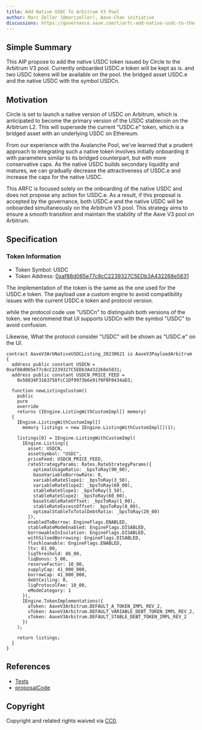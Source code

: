 ```yaml
---
title: Add Native USDC To Arbitrum V3 Pool
author: Marc Zeller (@marczeller), Aave-Chan initiative
discussions: https://governance.aave.com/t/arfc-add-native-usdc-to-the-arbitrum-v3-pool/13568
---
```


## Simple Summary

This AIP propose to add the native USDC token issued by Circle to the Arbitrum V3 pool.
Currently onboarded USDC.e token will be kept as is. and two USDC tokens will be available on the pool. the bridged asset USDC.e and the native USDC with the symbol USDCn.

## Motivation

Circle is set to launch a native version of USDC on Arbitrum, which is anticipated to become the primary version of the USDC stablecoin on the Arbitrum L2. This will supersede the current “USDC.e” token, which is a bridged asset with an underlying USDC on Ethereum.

From our experience with the Avalanche Pool, we’ve learned that a prudent approach to integrating such a native token involves initially onboarding it with parameters similar to its bridged counterpart, but with more conservative caps. As the native USDC builds secondary liquidity and matures, we can gradually decrease the attractiveness of USDC.e and increase the caps for the native USDC.

This ARFC is focused solely on the onboarding of the native USDC and does not propose any action for USDC.e. As a result, if this proposal is accepted by the governance, both USDC.e and the native USDC will be onboarded simultaneously on the Arbitrum V3 pool. This strategy aims to ensure a smooth transition and maintain the stability of the Aave V3 pool on Arbitrum.

## Specification

### Token Information

- Token Symbol: USDC
- Token Address: [0xaf88d065e77c8cC2239327C5EDb3A432268e5831](https://arbiscan.io/address/0xaf88d065e77c8cC2239327C5EDb3A432268e5831)

The implementation of the token is the same as the one used for the USDC.e token.
The payload use a custom engine to avoid compatibility issues with the current USDC.e token and protocol version.

while the protocol code use "USDCn" to distinguish both versions of the token. we recommend that UI supports USDCn with the symbol "USDC" to avoid confusion.

Likewise, What the protocol consider "USDC" will be shown as "USDC.e" on the UI.

```solidity
contract AaveV3ArbNativeUSDCListing_20230621 is AaveV3PayloadArbitrum {
  address public constant USDCN = 0xaf88d065e77c8cC2239327C5EDb3A432268e5831;
  address public constant USDCN_PRICE_FEED =
    0x50834F3163758fcC1Df9973b6e91f0F0F0434aD3;

  function newListingsCustom()
    public
    pure
    override
    returns (IEngine.ListingWithCustomImpl[] memory)
  {
    IEngine.ListingWithCustomImpl[]
      memory listings = new IEngine.ListingWithCustomImpl[](1);

    listings[0] = IEngine.ListingWithCustomImpl(
      IEngine.Listing({
        asset: USDCN,
        assetSymbol: "USDC",
        priceFeed: USDCN_PRICE_FEED,
        rateStrategyParams: Rates.RateStrategyParams({
          optimalUsageRatio: _bpsToRay(90_00),
          baseVariableBorrowRate: 0,
          variableRateSlope1: _bpsToRay(3_50),
          variableRateSlope2: _bpsToRay(60_00),
          stableRateSlope1: _bpsToRay(3_50),
          stableRateSlope2: _bpsToRay(60_00),
          baseStableRateOffset: _bpsToRay(1_00),
          stableRateExcessOffset: _bpsToRay(8_00),
          optimalStableToTotalDebtRatio: _bpsToRay(20_00)
        }),
        enabledToBorrow: EngineFlags.ENABLED,
        stableRateModeEnabled: EngineFlags.DISABLED,
        borrowableInIsolation: EngineFlags.DISABLED,
        withSiloedBorrowing: EngineFlags.DISABLED,
        flashloanable: EngineFlags.ENABLED,
        ltv: 81_00,
        liqThreshold: 86_00,
        liqBonus: 5_00,
        reserveFactor: 10_00,
        supplyCap: 41_000_000,
        borrowCap: 41_000_000,
        debtCeiling: 0,
        liqProtocolFee: 10_00,
        eModeCategory: 1
      }),
      IEngine.TokenImplementations({
        aToken: AaveV3Arbitrum.DEFAULT_A_TOKEN_IMPL_REV_2,
        vToken: AaveV3Arbitrum.DEFAULT_VARIABLE_DEBT_TOKEN_IMPL_REV_2,
        sToken: AaveV3Arbitrum.DEFAULT_STABLE_DEBT_TOKEN_IMPL_REV_2
      })
    );

    return listings;
  }
}
```

## References

- [Tests](https://github.com/bgd-labs/aave-proposals/blob/main/src/AaveV3ArbNativeUSDCListing_20230621/AaveV3ArbNativeUSDCListing_20230621Test.sol)
- [proposalCode](https://github.com/bgd-labs/aave-proposals/blob/main/src/AaveV3ArbNativeUSDCListing_20230621/AaveV3ArbNativeUSDCListing_20230621.sol)

## Copyright

Copyright and related rights waived via [CC0](https://creativecommons.org/publicdomain/zero/1.0/).
